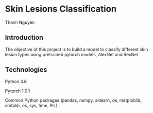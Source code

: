 # Skin Lesions Classification

Thanh Nguyen

## Introduction

The objective of this project is to build a model to classify different skin lesion types using pretrained pytorch models, AlexNet and ResNet

## Technologies

Python 3.6

Pytorch 1.0.1

Common Python packages (pandas, numpy, sklearn, os, matploblib, smtplib, os, sys, time, PIL)


